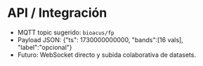 
# API / Integración
- MQTT topic sugerido: `bioacus/fp`
- Payload JSON: {"ts": 1730000000000, "bands":[16 vals], "label":"opcional"}
- Futuro: WebSocket directo y subida colaborativa de datasets.
